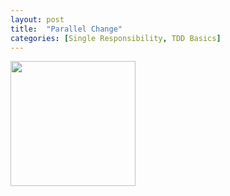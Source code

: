 ```yaml
---
layout: post
title:  "Parallel Change"
categories: [Single Responsibility, TDD Basics]
---
```


<img style="height: 200px" src="{{ site.github.url }}/images/parallel_change.jpg">

